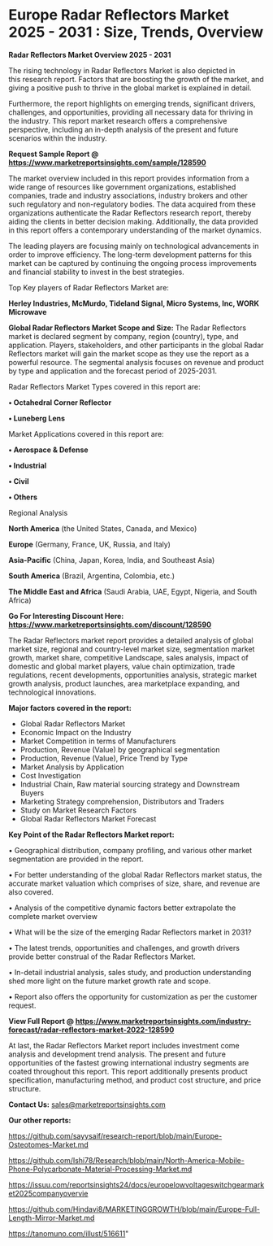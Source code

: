 # Europe Radar Reflectors Market 2025 - 2031 : Size, Trends, Overview

<Strong> Radar Reflectors Market Overview 2025 - 2031</strong>

The rising technology in Radar Reflectors Market is also depicted in this research report. Factors that are boosting the growth of the market, and giving a positive push to thrive in the global market is explained in detail.

Furthermore, the report highlights on emerging trends, significant drivers, challenges, and opportunities, providing all necessary data for thriving in the industry. This report market research offers a comprehensive perspective, including an in-depth analysis of the present and future scenarios within the industry.

<strong>Request Sample Report @ <a href=https://www.marketreportsinsights.com/sample/128590>https://www.marketreportsinsights.com/sample/128590</a></strong>

The market overview included in this report provides information from a wide range of resources like government organizations, established companies, trade and industry associations, industry brokers and other such regulatory and non-regulatory bodies. The data acquired from these organizations authenticate the Radar Reflectors research report, thereby aiding the clients in better decision making. Additionally, the data provided in this report offers a contemporary understanding of the market dynamics.

The leading players are focusing mainly on technological advancements in order to improve efficiency. The long-term development patterns for this market can be captured by continuing the ongoing process improvements and financial stability to invest in the best strategies.

Top Key players of Radar Reflectors Market are:

<strong>Herley Industries, McMurdo, Tideland Signal, Micro Systems, Inc, WORK Microwave</strong>

<strong><b>Global Radar Reflectors Market Scope and Size:</b></strong>
The Radar Reflectors market is declared segment by company, region (country), type, and application. Players, stakeholders, and other participants in the global Radar Reflectors market will gain the market scope as they use the report as a powerful resource. The segmental analysis focuses on revenue and product by type and application and the forecast period of 2025-2031.

Radar Reflectors Market Types covered in this report are:

<strong>• Octahedral Corner Reflector

• Luneberg Lens</strong>

Market Applications covered in this report are:

<strong>• Aerospace & Defense

• Industrial

• Civil

• Others</strong> 

Regional Analysis

<strong>North America</strong> (the United States, Canada, and Mexico)

<strong>Europe</strong> (Germany, France, UK, Russia, and Italy)

<strong>Asia-Pacific</strong> (China, Japan, Korea, India, and Southeast Asia)

<strong>South America</strong> (Brazil, Argentina, Colombia, etc.)

<strong>The Middle East and Africa</strong> (Saudi Arabia, UAE, Egypt, Nigeria, and South Africa)

<strong>Go For Interesting Discount Here: <a href=https://www.marketreportsinsights.com/discount/128590>https://www.marketreportsinsights.com/discount/128590</a></strong>

The Radar Reflectors market report provides a detailed analysis of global market size, regional and country-level market size, segmentation market growth, market share, competitive Landscape, sales analysis, impact of domestic and global market players, value chain optimization, trade regulations, recent developments, opportunities analysis, strategic market growth analysis, product launches, area marketplace expanding, and technological innovations.

<strong><b>Major factors covered in the report:</b></strong>
<ul>
  <li>Global Radar Reflectors Market </li>
  <li>Economic Impact on the Industry</li>
  <li>Market Competition in terms of Manufacturers</li>
  <li>Production, Revenue (Value) by geographical segmentation</li>
  <li>Production, Revenue (Value), Price Trend by Type</li>
  <li>Market Analysis by Application</li>
  <li>Cost Investigation</li>
  <li>Industrial Chain, Raw material sourcing strategy and Downstream Buyers</li>
  <li>Marketing Strategy comprehension, Distributors and Traders</li>
  <li>Study on Market Research Factors</li>
  <li>Global Radar Reflectors Market Forecast</li>
</ul>

<strong><b>Key Point of the Radar Reflectors Market report:</b></strong>

• Geographical distribution, company profiling, and various other market segmentation are provided in the report.

• For better understanding of the global Radar Reflectors market status, the accurate market valuation which comprises of size, share, and revenue are also covered.

• Analysis of the competitive dynamic factors better extrapolate the complete market overview

• What will be the size of the emerging Radar Reflectors market in 2031?

• The latest trends, opportunities and challenges, and growth drivers provide better construal of the Radar Reflectors Market.

• In-detail industrial analysis, sales study, and production understanding shed more light on the future market growth rate and scope.

• Report also offers the opportunity for customization as per the customer request.

<strong><b>View Full Report @ <a href=https://www.marketreportsinsights.com/industry-forecast/radar-reflectors-market-2022-128590>https://www.marketreportsinsights.com/industry-forecast/radar-reflectors-market-2022-128590</a></b></strong>


At last, the Radar Reflectors Market report includes investment come analysis and development trend analysis. The present and future opportunities of the fastest growing international industry segments are coated throughout this report. This report additionally presents product specification, manufacturing method, and product cost structure, and price structure.

<strong>Contact Us:</strong>
sales@marketreportsinsights.com

<strong>Our other reports:</strong>

<a href=https://github.com/sayysaif/research-report/blob/main/Europe-Osteotomes-Market.md>https://github.com/sayysaif/research-report/blob/main/Europe-Osteotomes-Market.md</a>

<a href=https://github.com/Ishi78/Research/blob/main/North-America-Mobile-Phone-Polycarbonate-Material-Processing-Market.md>https://github.com/Ishi78/Research/blob/main/North-America-Mobile-Phone-Polycarbonate-Material-Processing-Market.md</a>

<a href=https://issuu.com/reportsinsights24/docs/europelowvoltageswitchgearmarket2025companyovervie>https://issuu.com/reportsinsights24/docs/europelowvoltageswitchgearmarket2025companyovervie</a>

<a href=https://github.com/Hindavi8/MARKETINGGROWTH/blob/main/Europe-Full-Length-Mirror-Market.md>https://github.com/Hindavi8/MARKETINGGROWTH/blob/main/Europe-Full-Length-Mirror-Market.md</a>

<a href=https://tanomuno.com/illust/516611>https://tanomuno.com/illust/516611</a>"
